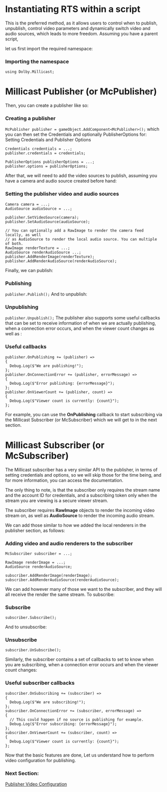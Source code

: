 # Instantiating RTS within a script

This is the preferred method, as it allows users to control when to publish, unpublish, control video parameters and dynamically switch video and audio sources, which leads to more freedom. Assuming you have a parent script,

let us first import the required namespace:

### Importing the namespace
`using Dolby.Millicast;`

# Millicast Publisher (or McPublisher)
Then, you can create a publisher like so: 
### Creating a publisher
`McPublisher publisher = gameObject.AddComponent<McPublisher>();`
which you can then set the Credentials and optionally PublisherOptions for:
Setting Credentials and Publisher Options

```
Credentials credentials = ...;
publisher.credentials = credentials;
 
PublisherOptions publisherOptions = ...;
publisher.options = publisherOptions;
```
After that, we will need to add the video sources to publish, assuming you have a camera and audio source created before hand:
### Setting the publisher video and audio sources
```
Camera camera = ...;
AudioSource audioSource = ...;
 
publisher.SetVideoSource(camera);
publisher.SetAudioSource(audioSource);
 
// You can optionally add a RawImage to render the camera feed locally, as well
// as AudioSource to render the local audio source. You can multiple of both.
RawImage renderTexture = ...;
AudioSource renderAudioSource ...;
publisher.AddRenderImage(renderTexture);
publisher.AddRenderAudioSource(renderAudioSource);
```
Finally, we can publish:
### Publishing
`publisher.Publish();`
And to unpublish: 
### Unpublishing
`publisher.Unpublish();`
The publisher also supports some useful callbacks that can be set to receive information of when we are actually publishing, when a connection error occurs, and when the viewer count changes as well as : 
### Useful callbacks
```
publisher.OnPublishing += (publisher) =>
{
  Debug.Log($"We are publishing!");
};
publisher.OnConnectionError += (publisher, errorMessage) =>
{
  Debug.Log($"Error publishing: {errorMessage}");
};
publisher.OnViewerCount += (publisher, count) =>
{
  Debug.Log($"Viewer count is currently: {count}");
};
```
For example, you can use the **OnPublishing**  callback to start subscribing via the Millicast Subscriber (or McSubscriber) which we will get to in the next section. 

# Millicast Subscriber (or McSubscriber)
The Millicast subscriber has a very similar API to the publisher, in terms of setting credentials and options, so we will skip those for the time being, and for more information, you can access the documentation. 

The only thing to note, is that the subscriber only requires the stream name and the account ID for credentials, and a subscribing token only when the stream you are viewing is a secure viewer stream. 

The subscriber requires **RawImage** objects to render the incoming video stream on, as well as **AudioSource** to render the incoming audio stream.


We can add those similar to how we added the local renderers in the publisher section, as follows:

### Adding video and audio renderers to the subscriber
```
McSubscriber subscriber = ...;
 
RawImage renderImage = ...;
AudioSource renderAudioSource;
 
subscriber.AddRenderImage(renderImage);
subscriber.AddRenderAudioSource(renderAudioSource);
```
We can add however many of those we want to the subscriber, and they will all receive the render the same stream. To subscribe: 

### Subscribe
`subscriber.Subscribe();`

And to unsubscribe: 
### Unsubscribe
`subscriber.UnSubscribe();`

Similarly, the subscriber contains a set of callbacks to set to know when you are subscribing, when a connection error occurs and when the viewer count changes:

### Useful subscriber callbacks
```
subscriber.OnSubscribing += (subscriber) =>
{
  Debug.Log($"We are subscribing!");
};
subscriber.OnConnectionError += (subscriber, errorMessage) =>
{
  // This could happen if no source is publishing for example.
  Debug.Log($"Error subscribing: {errorMessage}");
};
subscriber.OnViewerCount += (subscriber, count) =>
{
  Debug.Log($"Viewer count is currently: {count}");
};
```
Now that the basic features are done, Let us understand how to perform video configuration for publishing.

### Next Section:
[Publisher Video Configuration](content/unity-streaming/video-config-rts.md)

